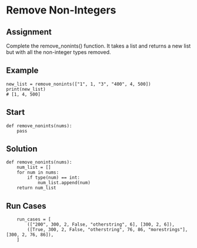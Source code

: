 # Remove Non-Integers

## Assignment

Complete the remove_nonints() function. It takes a list and returns a new list but with all the non-integer types removed.

## Example
    new_list = remove_nonints(["1", 1, "3", "400", 4, 500])
    print(new_list)
    # [1, 4, 500]

## Start
    def remove_nonints(nums):
        pass


## Solution

    def remove_nonints(nums):
        num_list = []
        for num in nums:
            if type(num) == int:
                num_list.append(num)
        return num_list

## Run Cases

        run_cases = [
            (["200", 300, 2, False, "otherstring", 6], [300, 2, 6]),
            ([True, 300, 2, False, "otherstring", 76, 86, "morestrings"], [300, 2, 76, 86]),
        ]
